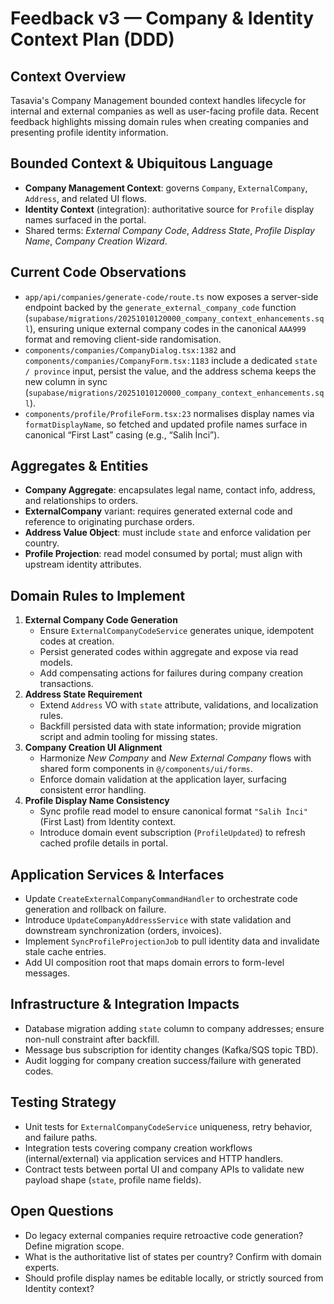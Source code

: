 # Feedback v3 — Company & Identity Context Plan (DDD) 

## Context Overview
Tasavia's Company Management bounded context handles lifecycle for internal and external companies as well as user-facing profile data. Recent feedback highlights missing domain rules when creating companies and presenting profile identity information.

## Bounded Context & Ubiquitous Language
- **Company Management Context**: governs `Company`, `ExternalCompany`, `Address`, and related UI flows.
- **Identity Context** (integration): authoritative source for `Profile` display names surfaced in the portal.
- Shared terms: *External Company Code*, *Address State*, *Profile Display Name*, *Company Creation Wizard*.

## Current Code Observations
- `app/api/companies/generate-code/route.ts` now exposes a server-side endpoint backed by the `generate_external_company_code` function (`supabase/migrations/20251010120000_company_context_enhancements.sql`), ensuring unique external company codes in the canonical `AAA999` format and removing client-side randomisation.
- `components/companies/CompanyDialog.tsx:1382` and `components/companies/CompanyForm.tsx:1183` include a dedicated `state / province` input, persist the value, and the address schema keeps the new column in sync (`supabase/migrations/20251010120000_company_context_enhancements.sql`).
- `components/profile/ProfileForm.tsx:23` normalises display names via `formatDisplayName`, so fetched and updated profile names surface in canonical “First Last” casing (e.g., “Salih İnci”).

## Aggregates & Entities
- **Company Aggregate**: encapsulates legal name, contact info, address, and relationships to orders.
- **ExternalCompany** variant: requires generated external code and reference to originating purchase orders.
- **Address Value Object**: must include `state` and enforce validation per country.
- **Profile Projection**: read model consumed by portal; must align with upstream identity attributes.

## Domain Rules to Implement
1. **External Company Code Generation**
   - Ensure `ExternalCompanyCodeService` generates unique, idempotent codes at creation.
   - Persist generated codes within aggregate and expose via read models.
   - Add compensating actions for failures during company creation transactions.
2. **Address State Requirement**
   - Extend `Address` VO with `state` attribute, validations, and localization rules.
   - Backfill persisted data with state information; provide migration script and admin tooling for missing states.
3. **Company Creation UI Alignment**
   - Harmonize *New Company* and *New External Company* flows with shared form components in `@/components/ui/forms`.
   - Enforce domain validation at the application layer, surfacing consistent error handling.
4. **Profile Display Name Consistency**
   - Sync profile read model to ensure canonical format `"Salih İnci"` (First Last) from Identity context.
   - Introduce domain event subscription (`ProfileUpdated`) to refresh cached profile details in portal.

## Application Services & Interfaces
- Update `CreateExternalCompanyCommandHandler` to orchestrate code generation and rollback on failure.
- Introduce `UpdateCompanyAddressService` with state validation and downstream synchronization (orders, invoices).
- Implement `SyncProfileProjectionJob` to pull identity data and invalidate stale cache entries.
- Add UI composition root that maps domain errors to form-level messages.

## Infrastructure & Integration Impacts
- Database migration adding `state` column to company addresses; ensure non-null constraint after backfill.
- Message bus subscription for identity changes (Kafka/SQS topic TBD).
- Audit logging for company creation success/failure with generated codes.

## Testing Strategy
- Unit tests for `ExternalCompanyCodeService` uniqueness, retry behavior, and failure paths.
- Integration tests covering company creation workflows (internal/external) via application services and HTTP handlers.
- Contract tests between portal UI and company APIs to validate new payload shape (`state`, profile name fields).

## Open Questions
- Do legacy external companies require retroactive code generation? Define migration scope.
- What is the authoritative list of states per country? Confirm with domain experts.
- Should profile display names be editable locally, or strictly sourced from Identity context?
